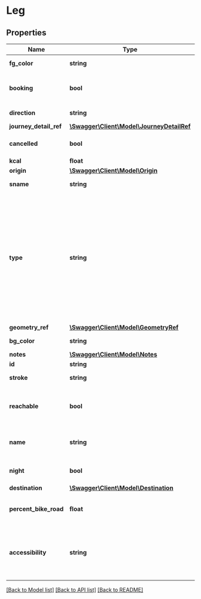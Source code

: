 # Leg

## Properties
Name | Type | Description | Notes
------------ | ------------- | ------------- | -------------
**fg_color** | **string** | Foregroundcolor of this line | [optional] 
**booking** | **bool** | Will be true if this journey needs to be booked | [optional] 
**direction** | **string** | Direction information | [optional] 
**journey_detail_ref** | [**\Swagger\Client\Model\JourneyDetailRef**](JourneyDetailRef.md) |  | [optional] 
**cancelled** | **bool** | Will be true if this journey is cancelled | [optional] 
**kcal** | **float** | Energy use | [optional] 
**origin** | [**\Swagger\Client\Model\Origin**](Origin.md) |  | [optional] 
**sname** | **string** | Short name of the leg | [optional] 
**type** | **string** | The attribute type specifies the type of the leg. Valid values are VAS, LDT (Long Distance Train), REG (Regional train), BUS , BOAT, TRAM, TAXI (Taxi/Telebus). Furthermore it can be of type WALK, BIKE and CAR if these legs are routes on the street network | 
**geometry_ref** | [**\Swagger\Client\Model\GeometryRef**](GeometryRef.md) |  | [optional] 
**bg_color** | **string** | Backgroundcolor of this line | [optional] 
**notes** | [**\Swagger\Client\Model\Notes**](Notes.md) |  | [optional] 
**id** | **string** | ID of the journey | [optional] 
**stroke** | **string** | Stroke style of this line | [optional] 
**reachable** | **bool** | Will be true if this journey is not reachable due to delay of the feeder | [optional] 
**name** | **string** | The attribute name specifies the name of the leg | 
**night** | **bool** | Will be true if this journey is a night journey | [optional] 
**destination** | [**\Swagger\Client\Model\Destination**](Destination.md) |  | [optional] 
**percent_bike_road** | **float** | Percentage of the route that is made up of bike roads | [optional] 
**accessibility** | **string** | will only be set if the vehicle has wheelchair + ramp/lift or lowfloor according to realtime data | [optional] 

[[Back to Model list]](../README.md#documentation-for-models) [[Back to API list]](../README.md#documentation-for-api-endpoints) [[Back to README]](../README.md)


